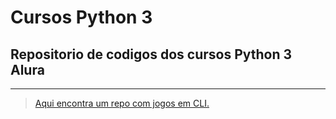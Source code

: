 # Cursos Python 3
## Repositorio de codigos dos cursos Python 3 Alura

---
> [Aqui encontra um repo com jogos em CLI.](/jogos/README.md)